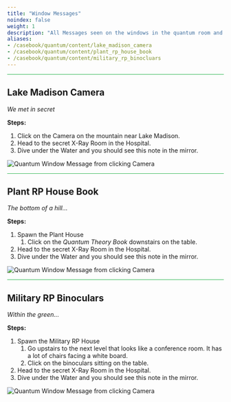```yaml
---
title: "Window Messages"
noindex: false
weight: 1
description: "All Messages seen on the windows in the quantum room and how to trigger them for Brookhaven RP Secrets and Mysteries"
aliases:
- /casebook/quantum/content/lake_madison_camera
- /casebook/quantum/content/plant_rp_house_book
- /casebook/quantum/content/military_rp_binocluars
---
```


<hr style="background-color: #28b44c" size=8>

## Lake Madison Camera
_We met in secret_

**Steps:**

1. Click on the Camera on the mountain near Lake Madison. 
1. Head to the secret X-Ray Room in the Hospital.
1. Dive under the Water and you should see this note in the mirror.

![Quantum Window Message from clicking Camera](/images/bh/quantum-window-message-lake-madison.jpg)

<hr style="background-color: #28b44c" size=8>

## Plant RP House Book
_The bottom of a hill..._
 
**Steps:**

1. Spawn the Plant House
	1. Click on the _Quantum Theory Book_ downstairs on the table.
1. Head to the secret X-Ray Room in the Hospital.
1. Dive under the Water and you should see this note in the mirror.

![Quantum Window Message from clicking Camera](/images/bh/quantum-window-message-plant-house.jpg)

<hr style="background-color: #28b44c" size=8>

## Military RP Binoculars
_Within the green..._
 
**Steps:**

1. Spawn the Military RP House
	1. Go upstairs to the next level that looks like a conference room. It has a lot of chairs facing a white board.
	1. Click on the binoculars sitting on the table.
1. Head to the secret X-Ray Room in the Hospital.
1. Dive under the Water and you should see this note in the mirror.

![Quantum Window Message from clicking Camera](/images/bh/quantum-window-message-military-rp.jpg)



